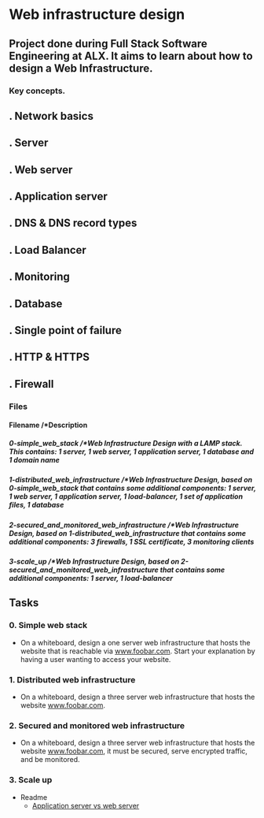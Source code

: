 # Web infrastructure design

##  Project done during Full Stack Software Engineering at ALX. It aims to learn about how to design a Web Infrastructure.

### Key concepts.
## . Network basics
## . Server
## . Web server
## . Application server
## . DNS & DNS record types
## . Load Balancer
## . Monitoring
## . Database
## . Single point of failure
## . HTTP & HTTPS
## . Firewall
### Files
#### Filename /*Description
##### 0-simple_web_stack	/*Web Infrastructure Design with a LAMP stack. This contains: 1 server, 1 web server, 1 application server, 1 database and 1 domain name
##### 1-distributed_web_infrastructure	/*Web Infrastructure Design, based on 0-simple_web_stack that contains some additional components: 1 server, 1 web server, 1 application server, 1 load-balancer, 1 set of application files, 1 database
##### 2-secured_and_monitored_web_infrastructure	/*Web Infrastructure Design, based on 1-distributed_web_infrastructure that contains some additional components: 3 firewalls, 1 SSL certificate, 3 monitoring clients
##### 3-scale_up	/*Web Infrastructure Design, based on 2-secured_and_monitored_web_infrastructure that contains some additional components: 1 server, 1 load-balancer


## Tasks
### 0. Simple web stack
- On a whiteboard, design a one server web infrastructure that hosts the website that is reachable via www.foobar.com. Start your explanation by having a user wanting to access your website.

### 1. Distributed web infrastructure
- On a whiteboard, design a three server web infrastructure that hosts the website www.foobar.com.

### 2. Secured and monitored web infrastructure
- On a whiteboard, design a three server web infrastructure that hosts the website www.foobar.com, it must be secured, serve encrypted traffic, and be monitored.

### 3. Scale up
- Readme
	* [Application server vs web server](https://alx-intranet.hbtn.io/rltoken/toFi_SdFHyi2MaELB8ekqw)
